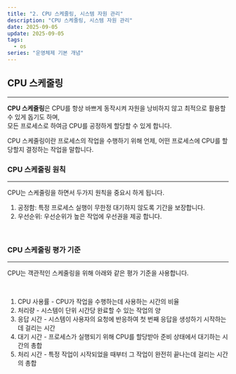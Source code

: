 ```yaml
---
title: "2. CPU 스케줄링, 시스템 자원 관리"
description: "CPU 스케줄링, 시스템 자원 관리"
date: 2025-09-05
update: 2025-09-05
tags:
  - os
series: "운영체제 기본 개념"
---
```


## CPU 스케줄링

---

**CPU 스케줄링**은 CPU를 항상 바쁘게 동작시켜 자원을 낭비하지 않고 최적으로 활용할 수 있게 돕기도 하며, 
<br>모든 프로세스로 하여금 CPU를 공정하게 할당할 수 있게 합니다.

CPU 스케줄링이란 프로세스의 작업을 수행하기 위해 언제, 어떤 프로세스에 CPU를 할당할지 결정하는 작업을 말합니다.
<br>

### CPU 스케줄링 원칙

---

CPU는 스케줄링을 하면서 두가지 원칙을 중요시 하게 됩니다.
<br>

1. 공정함: 특정 프로세스 실행이 무한정 대기하지 않도록 기간을 보장합니다.
2. 우선순위: 우선순위가 높은 작업에 우선권을 제공 합니다.

<br>

### CPU 스케줄링 평가 기준

---

CPU는 객관적인 스케줄링을 위해 아래와 같은 평가 기준을 사용합니다.

<br>

1. CPU 사용률 - CPU가 작업을 수행하는데 사용하는 시간의 비율
2. 처리량 - 시스템이 단위 시간당 완료할 수 있는 작업의 양
3. 응답 시간 - 시스템이 사용자의 요청에 반응하여 첫 번째 응답을 생성하기 시작하는데 걸리는 시간
4. 대기 시간 - 프로세스가 실행되기 위해 CPU를 할당받아 준비 상태에서 대기하는 시간의 총합
5. 처리 시간 - 특정 작업이 시작되었을 때부터 그 작업이 완전히 끝나는데 걸리는 시간의 총합

